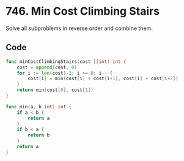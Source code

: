 # 746. Min Cost Climbing Stairs
Solve all subproblems in reverse order and combine them.

## Code
```go
func minCostClimbingStairs(cost []int) int {
    cost = append(cost, 0)
    for i := len(cost)-3; i >= 0; i-- {
        cost[i] = min(cost[i] + cost[i+1], cost[i] + cost[i+2])
    }
    return min(cost[0], cost[1])
}

func min(a, b int) int {
    if a < b {
        return a
    }
    if b < a {
        return b
    }
    return a
}
```
